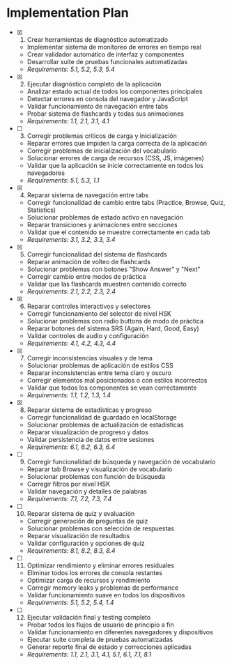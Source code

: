 # Implementation Plan

- [x] 1. Crear herramientas de diagnóstico automatizado
  - Implementar sistema de monitoreo de errores en tiempo real
  - Crear validador automático de interfaz y componentes
  - Desarrollar suite de pruebas funcionales automatizadas
  - _Requirements: 5.1, 5.2, 5.3, 5.4_

- [x] 2. Ejecutar diagnóstico completo de la aplicación
  - Analizar estado actual de todos los componentes principales
  - Detectar errores en consola del navegador y JavaScript
  - Validar funcionamiento de navegación entre tabs
  - Probar sistema de flashcards y todas sus animaciones
  - _Requirements: 1.1, 2.1, 3.1, 4.1_

- [ ] 3. Corregir problemas críticos de carga y inicialización
  - Reparar errores que impiden la carga correcta de la aplicación
  - Corregir problemas de inicialización del vocabulario
  - Solucionar errores de carga de recursos (CSS, JS, imágenes)
  - Validar que la aplicación se inicie correctamente en todos los navegadores
  - _Requirements: 5.1, 5.3, 1.1_

- [x] 4. Reparar sistema de navegación entre tabs
  - Corregir funcionalidad de cambio entre tabs (Practice, Browse, Quiz, Statistics)
  - Solucionar problemas de estado activo en navegación
  - Reparar transiciones y animaciones entre secciones
  - Validar que el contenido se muestre correctamente en cada tab
  - _Requirements: 3.1, 3.2, 3.3, 3.4_

- [x] 5. Corregir funcionalidad del sistema de flashcards
  - Reparar animación de volteo de flashcards
  - Solucionar problemas con botones "Show Answer" y "Next"
  - Corregir cambio entre modos de práctica
  - Validar que las flashcards muestren contenido correcto
  - _Requirements: 2.1, 2.2, 2.3, 2.4_

- [x] 6. Reparar controles interactivos y selectores
  - Corregir funcionamiento del selector de nivel HSK
  - Solucionar problemas con radio buttons de modo de práctica
  - Reparar botones del sistema SRS (Again, Hard, Good, Easy)
  - Validar controles de audio y configuración
  - _Requirements: 4.1, 4.2, 4.3, 4.4_

- [x] 7. Corregir inconsistencias visuales y de tema
  - Solucionar problemas de aplicación de estilos CSS
  - Reparar inconsistencias entre tema claro y oscuro
  - Corregir elementos mal posicionados o con estilos incorrectos
  - Validar que todos los componentes se vean correctamente
  - _Requirements: 1.1, 1.2, 1.3, 1.4_

- [x] 8. Reparar sistema de estadísticas y progreso
  - Corregir funcionalidad de guardado en localStorage
  - Solucionar problemas de actualización de estadísticas
  - Reparar visualización de progreso y datos
  - Validar persistencia de datos entre sesiones
  - _Requirements: 6.1, 6.2, 6.3, 6.4_

- [ ] 9. Corregir funcionalidad de búsqueda y navegación de vocabulario
  - Reparar tab Browse y visualización de vocabulario
  - Solucionar problemas con función de búsqueda
  - Corregir filtros por nivel HSK
  - Validar navegación y detalles de palabras
  - _Requirements: 7.1, 7.2, 7.3, 7.4_

- [ ] 10. Reparar sistema de quiz y evaluación
  - Corregir generación de preguntas de quiz
  - Solucionar problemas con selección de respuestas
  - Reparar visualización de resultados
  - Validar configuración y opciones de quiz
  - _Requirements: 8.1, 8.2, 8.3, 8.4_

- [ ] 11. Optimizar rendimiento y eliminar errores residuales
  - Eliminar todos los errores de consola restantes
  - Optimizar carga de recursos y rendimiento
  - Corregir memory leaks y problemas de performance
  - Validar funcionamiento suave en todos los dispositivos
  - _Requirements: 5.1, 5.2, 5.4, 1.4_

- [ ] 12. Ejecutar validación final y testing completo
  - Probar todos los flujos de usuario de principio a fin
  - Validar funcionamiento en diferentes navegadores y dispositivos
  - Ejecutar suite completa de pruebas automatizadas
  - Generar reporte final de estado y correcciones aplicadas
  - _Requirements: 1.1, 2.1, 3.1, 4.1, 5.1, 6.1, 7.1, 8.1_